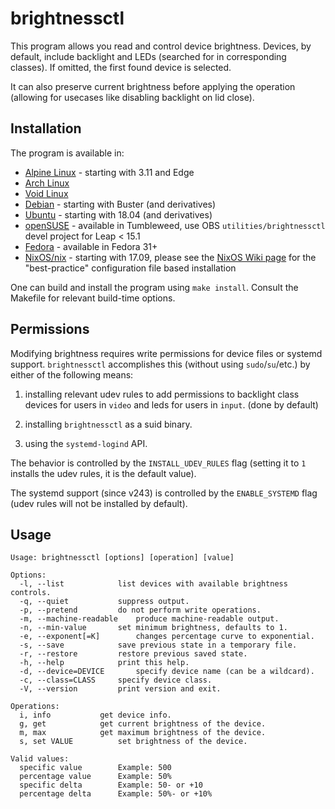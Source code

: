 # brightnessctl

This program allows you read and control device brightness. Devices, by default, include backlight and LEDs (searched for in corresponding classes). If omitted, the first found device is selected.

It can also preserve current brightness before applying the operation (allowing for usecases like disabling backlight on lid close).

## Installation

The program is available in:
* [Alpine Linux](https://pkgs.alpinelinux.org/package/edge/community/x86_64/brightnessctl) - starting with 3.11 and Edge
* [Arch Linux](https://www.archlinux.org/packages/community/x86_64/brightnessctl/)
* [Void Linux](https://github.com/void-linux/void-packages/blob/master/srcpkgs/brightnessctl/template)
* [Debian](https://packages.debian.org/testing/source/brightnessctl) - starting with Buster (and derivatives)
* [Ubuntu](https://packages.ubuntu.com/source/bionic/brightnessctl) - starting with 18.04 (and derivatives)
* [openSUSE](https://build.opensuse.org/package/show/utilities/brightnessctl) - available in Tumbleweed, use OBS `utilities/brightnessctl` devel project for Leap < 15.1
* [Fedora](https://src.fedoraproject.org/rpms/brightnessctl) - available in Fedora 31+
* [NixOS/nix](https://nixos.org/nixos/packages.html?attr=brightnessctl) - starting with 17.09, please see the [NixOS Wiki page](https://nixos.wiki/wiki/Backlight#brightnessctl) for the "best-practice" configuration file based installation

One can build and install the program using `make install`. Consult the Makefile for relevant build-time options.

## Permissions

Modifying brightness requires write permissions for device files or systemd support. `brightnessctl` accomplishes this (without using `sudo`/`su`/etc.) by either of the following means:

1) installing relevant udev rules to add permissions to backlight class devices for users in `video` and leds for users in `input`. (done by default)

2) installing `brightnessctl` as a suid binary.

3) using the `systemd-logind` API.

The behavior is controlled by the `INSTALL_UDEV_RULES` flag (setting it to `1` installs the udev rules, it is the default value).

The systemd support (since v243) is controlled by the `ENABLE_SYSTEMD` flag (udev rules will not be installed by default).

## Usage
```
Usage: brightnessctl [options] [operation] [value]

Options:
  -l, --list			list devices with available brightness controls.
  -q, --quiet			suppress output.
  -p, --pretend			do not perform write operations.
  -m, --machine-readable	produce machine-readable output.
  -n, --min-value		set minimum brightness, defaults to 1.
  -e, --exponent[=K]		changes percentage curve to exponential.
  -s, --save			save previous state in a temporary file.
  -r, --restore			restore previous saved state.
  -h, --help			print this help.
  -d, --device=DEVICE		specify device name (can be a wildcard).
  -c, --class=CLASS		specify device class.
  -V, --version			print version and exit.

Operations:
  i, info			get device info.
  g, get			get current brightness of the device.
  m, max			get maximum brightness of the device.
  s, set VALUE			set brightness of the device.

Valid values:
  specific value		Example: 500
  percentage value		Example: 50%
  specific delta		Example: 50- or +10
  percentage delta		Example: 50%- or +10%
 ```
